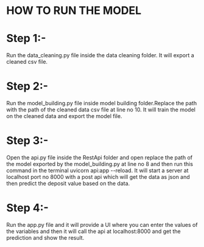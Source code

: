 # HOW TO RUN THE MODEL

# Step 1:-
  Run the data_cleaning.py file inside the data cleaning folder. It will export a cleaned csv file.

# Step 2:-
  Run the model_building.py file inside model building folder.Replace the path with the path of the cleaned data csv file at line no 10. It will train the model on the cleaned data and export the model file.

# Step 3:-
  Open the api.py file inside the RestApi folder and open replace the path of the model exported by the model_building.py at line no 8 and then run this command in the terminal uvicorn api:app --reload. It will start a server at localhost port no 8000 with a post api which will get the data as json and then predict the deposit value based on the data.

# Step 4:-
  Run the app.py file and it will provide a UI where you can enter the values of the variables and then it will call the api at localhost:8000 and get the prediction and show the result.
